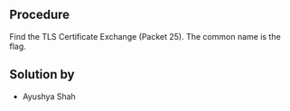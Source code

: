 ## Procedure
Find the TLS Certificate Exchange (Packet 25). The common name is the flag.
## Solution by
- Ayushya Shah
